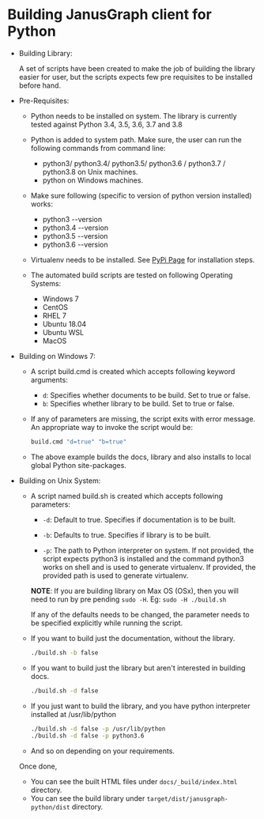 # Building JanusGraph client for Python

-   Building Library:

    A set of scripts have been created to make the job of building the library easier for user, but the scripts
    expects few pre requisites to be installed before hand. 

-   Pre-Requisites:

    -   Python needs to be installed on system. The library is currently tested against Python
        3.4, 3.5, 3.6, 3.7 and 3.8

    -   Python is added to system path. Make sure, the user can run the following commands from command line:
        -   python3/ python3.4/ python3.5/ python3.6 / python3.7 / python3.8 on Unix machines.
        -   python on Windows machines.
        
    -   Make sure following (specific to version of python version installed) works:
        -   python3 --version
        -   python3.4 --version
        -   python3.5 --version
        -   python3.6 --version

    -   Virtualenv needs to be installed. See [PyPi Page](https://pypi.org/project/virtualenv/) for installation steps.

    -   The automated build scripts are tested on following Operating Systems:
        -   Windows 7
        -   CentOS
        -   RHEL 7
        -   Ubuntu 18.04
        -   Ubuntu WSL
        -   MacOS

-   Building on Windows 7:

    -   A script build.cmd is created which accepts following keyword arguments:
        -   `d`: Specifies whether documents to be build. Set to true or false.
        -   `b`: Specifies whether library to be build. Set to true or false.

    -   If any of parameters are missing, the script exits with error message. 
        An appropriate way to invoke the script would be:
        ```bash
        build.cmd "d=true" "b=true"
        ```

    -   The above example builds the docs, library and also installs to local global Python site-packages.

-   Building on Unix System:

    -   A script named build.sh is created which accepts following parameters:

        -   `-d`: Default to true. Specifies if documentation is to be built.
        
        -   `-b`: Defaults to true. Specifies if library is to be built.
        
        -   `-p`: The path to Python interpreter on system. If not provided, the script expects python3 is installed
             and the command python3 works on shell and is used to generate virtualenv. If provided, the provided path is 
             used to generate virtualenv.

        **NOTE**: If you are building library on Max OS (OSx), then you will need to run by pre pending `sudo -H`. 
        Eg: `sudo -H ./build.sh`

        If any of the defaults needs to be changed, the parameter needs to be specified explicitly while running the script.
    
    -   If you want to build just the documentation, without the library.
        ```bash
        ./build.sh -b false
        ```
        
    -   If you want to build just the library but aren't interested in building docs.
        ```bash
        ./build.sh -d false
        ```
        
    -   If you just want to build the library, and you have python interpreter installed at /usr/lib/python
	
        ```bash
        ./build.sh -d false -p /usr/lib/python
        ./build.sh -d false -p python3.6
        ```
        
    -   And so on depending on your requirements.

    Once done,
    -   You can see the built HTML files under `docs/_build/index.html` directory.
    -   You can see the build library under `target/dist/janusgraph-python/dist` directory.


